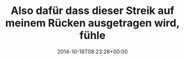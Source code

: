 ---
retweeted: false
source: <a href="http://twitter.com" rel="nofollow">Twitter Web Client</a>
entities:
  hashtags: []
  symbols: []
  user_mentions: []
  urls: []
display_text_range:
- '0'
- '90'
favorite_count: '2'
id_str: '523388884760408064'
truncated: false
retweet_count: '1'
id: '523388884760408064'
created_at: Sat Oct 18 08:23:28 +0000 2014
favorited: false
full_text: Also dafür dass dieser Streik auf meinem Rücken ausgetragen wird, fühle
  ich noch ganz gut.
lang: de
tags:
- pesos/twitter
date: '2014-10-18T08:23:28+00:00'
src: https://twitter.com/bascht/status/523388884760408064
original_url: https://twitter.com/bascht/status/523388884760408064
type: twitter_tweet
text: Also dafür dass dieser Streik auf meinem Rücken ausgetragen wird, fühle ich
  noch ganz gut.
title: Also dafür dass dieser Streik auf meinem Rücken ausgetragen wird, fühle

---